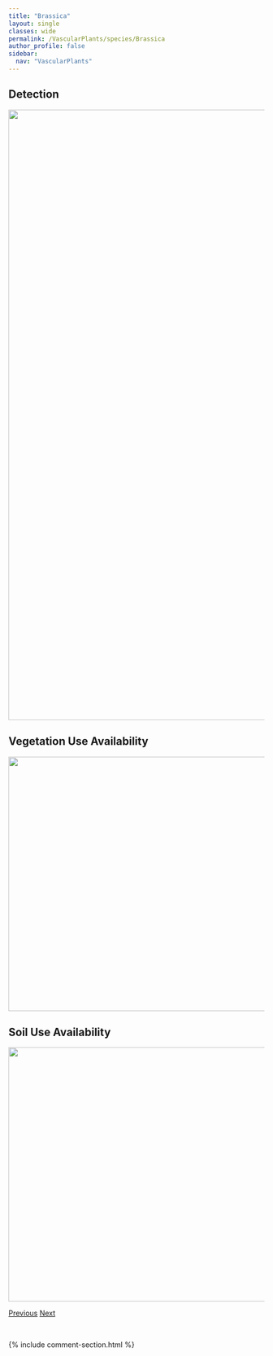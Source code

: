```yaml
---
title: "Brassica"
layout: single
classes: wide
permalink: /VascularPlants/species/Brassica
author_profile: false
sidebar:
  nav: "VascularPlants"
---
```


<h2>Detection</h2>

<a href="https://drive.google.com/uc?export=view&id=1bNsfvVR8BoYxQUhzOokNZwCVwKqbRnI5">
<img src="https://drive.google.com/uc?export=view&id=1bNsfvVR8BoYxQUhzOokNZwCVwKqbRnI5" height = "1200" width = "800">
</a>


<h2>Vegetation Use Availability</h2>

<a href="https://drive.google.com/uc?export=view&id=1RWCBn0uFqPNMt7Vk-ZECopk0P19XS-Vi">
<img src="https://drive.google.com/uc?export=view&id=1RWCBn0uFqPNMt7Vk-ZECopk0P19XS-Vi" height = "500" width = "1000">
</a>


<h2>Soil Use Availability</h2>

<a href="https://drive.google.com/uc?export=view&id=1Pb3C2fHM-wGob-QW6RVuKBmA6784sxNY">
<img src="https://drive.google.com/uc?export=view&id=1Pb3C2fHM-wGob-QW6RVuKBmA6784sxNY" height = "500" width = "1000">
</a>


<a href="/DevelopmentWebsite/VascularPlants/species/BoutelouaGracilis" class="pagination--pager" title="Bouteloua gracilis">Previous</a> <a href="/DevelopmentWebsite/VascularPlants/species/BrassicaJuncea" class="pagination--pager" title="Brassica juncea">Next</a>

<p>&nbsp;</p>

{% include comment-section.html %}
